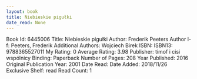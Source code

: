 ```yaml
---
layout: book
title: Niebieskie pigułki
date_read: None
---
```


Book Id: 6445006
Title: Niebieskie pigułki
Author: Frederik Peeters
Author l-f: Peeters, Frederik
Additional Authors: Wojciech Birek
ISBN: 
ISBN13: 9788365527011
My Rating: 0
Average Rating: 3.98
Publisher: timof i cisi wspólnicy
Binding: Paperback
Number of Pages: 208
Year Published: 2016
Original Publication Year: 2001
Date Read: 
Date Added: 2018/11/26
Exclusive Shelf: read
Read Count: 1

